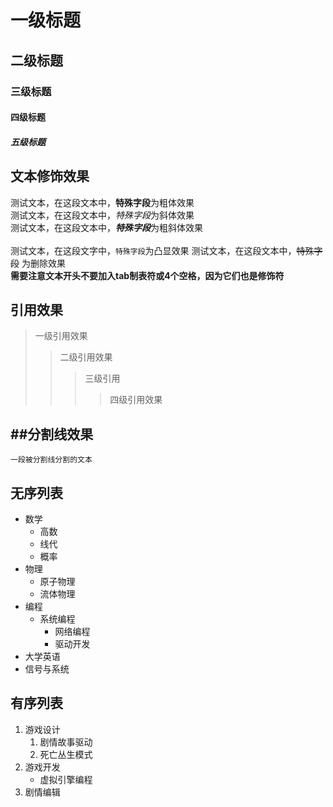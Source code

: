 # 一级标题
## 二级标题
### 三级标题
#### 四级标题
##### 五级标题



## 文本修饰效果

测试文本，在这段文本中，**特殊字段**为粗体效果<br>
测试文本，在这段文本中，*特殊字段*为斜体效果<br>
测试文本，在这段文本中，***特殊字段***为粗斜体效果<br><br>
测试文本，在这段文字中，`特殊字段`为凸显效果
测试文本，在这段文本中，~~特殊字段~~ 为删除效果<br>
**需要注意文本开头不要加入tab制表符或4个空格，因为它们也是修饰符**<br>

## 引用效果
> 一级引用效果
>> 二级引用效果
>>> 三级引用
>>>> 四级引用效果

##分割线效果
---
	一段被分割线分割的文本


## 无序列表

* 数学
  * 高数
  * 线代
  * 概率
* 物理
  * 原子物理
  * 流体物理
* 编程
  * 系统编程
    * 网络编程
    * 驱动开发
* 大学英语
* 信号与系统

## 有序列表

1. 游戏设计
    1. 剧情故事驱动
    2. 死亡丛生模式
2. 游戏开发
    * 虚拟引擎编程
3. 剧情编辑 

